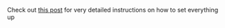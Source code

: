 Check out [this post](https://xoelop.medium.com/how-to-browse-and-search-your-liked-tweets-711fc1b70851) for very detailed instructions on how to set everything up